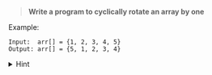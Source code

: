 > **Write a program to cyclically rotate an array by one**

Example: 
```
Input:  arr[] = {1, 2, 3, 4, 5}
Output: arr[] = {5, 1, 2, 3, 4}
```

<details>
<summary>Hint</summary>

1) Store last element in a variable say x. 
2) Shift all elements one position ahead. 
3) Replace first element of array with x.
</details>